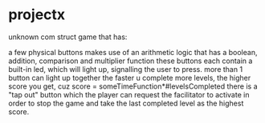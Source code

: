 # projectx
unknown com struct game that has:

a few physical buttons
makes use of an arithmetic logic that has a boolean, addition, comparison and multiplier function
these buttons each contain a built-in led, which will light up, signalling the user to press. more than 1 button can light up together 
the faster u complete more levels, the higher score you get, cuz score = someTimeFunction*#levelsCompleted
there is a "tap out" button which the player can request the facilitator to activate in order to stop the game and take the last completed level as the highest score.
